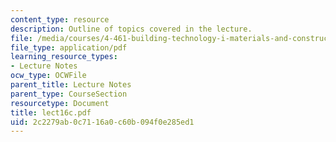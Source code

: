 ```yaml
---
content_type: resource
description: Outline of topics covered in the lecture.
file: /media/courses/4-461-building-technology-i-materials-and-construction-fall-2004/2c2279ab0c7116a0c60b094f0e285ed1_lect16c.pdf
file_type: application/pdf
learning_resource_types:
- Lecture Notes
ocw_type: OCWFile
parent_title: Lecture Notes
parent_type: CourseSection
resourcetype: Document
title: lect16c.pdf
uid: 2c2279ab-0c71-16a0-c60b-094f0e285ed1
---
```

